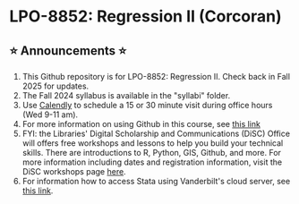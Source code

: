 # LPO-8852: Regression II (Corcoran)

## <span>&#11088;</span> Announcements <span>&#11088;</span>
[//]: # (Note the star emoji is generated from html code. Another option is the markdown code :star: but this does not render in html)

1. This Github repository is for LPO-8852: Regression II. Check back in Fall 2025 for updates. 
2. The Fall 2024 syllabus is available in the "syllabi" folder.
3. Use [Calendly](https://calendly.com/sean-p-corcoran) to schedule a 15 or 30 minute visit during office hours (Wed 9-11 am).
4. For more information on using Github in this course, see [this link](https://github.com/spcorcor18/LPO-8852/blob/main/using%20github.md)
5. FYI: the Libraries' Digital Scholarship and Communications (DiSC) Office will offers free workshops and lessons to help you build your technical skills. There are introductions to R, Python, GIS, Github, and more. For more information including dates and registration information, visit the DiSC workshops page [here](https://www.library.vanderbilt.edu/disc/workshops/).
6. For information how to access Stata using Vanderbilt's cloud server, see [this link](https://libanswers.library.vanderbilt.edu/faq/290980).

